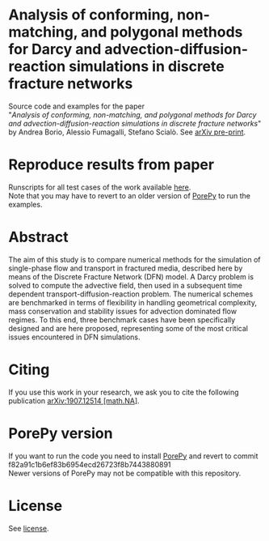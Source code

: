 # Analysis of conforming, non-matching, and polygonal methods for Darcy and advection-diffusion-reaction simulations in discrete fracture networks
Source code and examples for the paper<br>
"*Analysis of conforming, non-matching, and polygonal methods for Darcy and advection-diffusion-reaction simulations in discrete fracture networks*" by Andrea Borio, Alessio Fumagalli, Stefano Scialò. See [arXiv pre-print](https://arxiv.org/abs/1907.12514).


# Reproduce results from paper
Runscripts for all test cases of the work available [here](./examples).<br>
Note that you may have to revert to an older version of [PorePy](https://github.com/pmgbergen/porepy) to run the examples.

# Abstract
The aim of this study is to compare numerical methods for the simulation of single-phase flow and transport in fractured media, described here by means of the Discrete Fracture Network (DFN) model. A Darcy problem is solved to compute the advective field, then used in a subsequent time dependent transport-diffusion-reaction problem. The numerical schemes are benchmarked in terms of flexibility in handling geometrical complexity, mass conservation and stability issues for advection dominated flow regimes. To this end, three benchmark cases have been specifically designed and are here proposed, representing some of the most critical issues encountered in DFN simulations.

# Citing
If you use this work in your research, we ask you to cite the following publication [arXiv:1907.12514 [math.NA]](https://arxiv.org/abs/1907.12514).


# PorePy version
If you want to run the code you need to install [PorePy](https://github.com/pmgbergen/porepy) and revert to commit f82a91c1b6ef83b6954ecd26723f8b7443880891 <br>
Newer versions of PorePy may not be compatible with this repository.

# License
See [license](./LICENSE).
